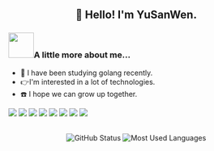 <h2 align="center">👋 Hello! I'm YuSanWen.</h2>


### <img src="https://media.giphy.com/media/5aYfJYohCSeYgtVlUj/giphy.gif" width="50">A little more about me...


- 📖 I have been studying golang recently.
- 👉I'm interested in a lot of technologies.
- ☎️ I hope we can grow up together.





![](https://img.shields.io/badge/golang-blue?style=flat&logo=go) 
![](https://img.shields.io/badge/Java-orange?style=flat&logo=java) ![](https://img.shields.io/badge/Python-yellow?style=flat&logo=python) ![](https://img.shields.io/badge/rust-lightgrey?style=flat&logo=rust) 
 ![](https://img.shields.io/badge/JavaScript-red?style=flat&logo=javascript) ![](https://img.shields.io/badge/MySQL-blue?style=flat&logo=mysql&logoColor=black) ![](https://img.shields.io/badge/Spring-grey?style=flat&logo=spring) ![](https://img.shields.io/badge/springboot-orange?style=flat&logo=springboot) 
<br/>
<br/>

<p align="center">
	<img src="https://github-readme-stats.vercel.app/api/?username=yusanwen-code&show_icons=true&theme=tokyonight&hide=issues&include_all_commits=true&count_private=true" alt="GitHub Status">
	<img src="https://github-readme-stats.vercel.app/api/top-langs/?username=yusanwen-code&layout=compact&theme=tokyonight" alt="Most Used Languages">
</p>
